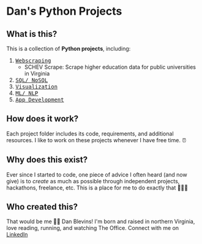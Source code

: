 # Dan's Python Projects

## **What** is this?
This is a collection of **Python projects**, including:
1. <kbd>[Webscraping](https://github.com/danblevins/github_projects/tree/master/WebScraping)</kbd>
    - SCHEV Scrape: Scrape higher education data for public universities in Virginia
2. <kbd>[SQL/ NoSQL](https://github.com/danblevins/github_projects/tree/master/SQL_NoSQL)</kbd>
3. <kbd>[Visualization](https://github.com/danblevins/github_projects/tree/master/Visualization)</kbd>
4. <kbd>[ML/ NLP](https://github.com/danblevins/github_projects/tree/master/ML_NLP)</kbd>
5. <kbd>[App Development](https://github.com/danblevins/github_projects/tree/master/AppDevelopment)</kbd>

## **How** does it work?
Each project folder includes its code, requirements, and additional resources. I like to work on these projects whenever I have free time. ⏰

## **Why** does this exist?
Ever since I started to code, one piece of advice I often heard (and now give) is to *create* as much as possible through independent projects, hackathons, freelance, etc. This is a place for me to do exactly that 👨🏼‍💻 

## **Who** created this?
That would be me 👋🏼 Dan Blevins! I'm born and raised in northern Virginia, love reading, running, and watching The Office. Connect with me on [LinkedIn](https://linkedin.com/in/dan-blevins)
